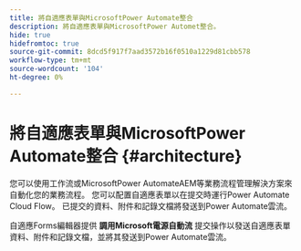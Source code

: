 ```yaml
---
title: 將自適應表單與MicrosoftPower Automate整合
description: 將自適應表單與MicrosoftPower Automet整合。
hide: true
hidefromtoc: true
source-git-commit: 8dcd5f917f7aad3572b16f0510a1229d81cbb578
workflow-type: tm+mt
source-wordcount: '104'
ht-degree: 0%

---
```



# 將自適應表單與MicrosoftPower Automate整合 {#architecture}

您可以使用工作流或MicrosoftPower AutomateAEM等業務流程管理解決方案來自動化您的業務流程。 您可以配置自適應表單以在提交時運行Power Automate Cloud Flow。 已提交的資料、附件和記錄文檔將發送到Power Automate雲流。

自適應Forms編輯器提供 **調用Microsoft電源自動流** 提交操作以發送自適應表單資料、附件和記錄文檔，並將其發送到Power Automate雲流。

